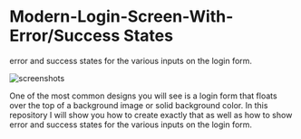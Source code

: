 # Modern-Login-Screen-With-Error/Success States
 error and success states for the various inputs on the login form.

![screenshots](https://user-images.githubusercontent.com/55292800/186375941-81790ff2-5eeb-4768-a897-43efe4ea2548.jpg)

One of the most common designs you will see is a login form that floats over the top of a background image or solid background color. In this repository I will show you how to create exactly that as well as how to show error and success states for the various inputs on the login form.
